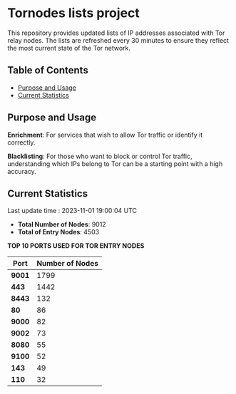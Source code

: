 # Tornodes lists project

This repository provides updated lists of IP addresses associated with Tor relay nodes. The lists are refreshed every 30 minutes to ensure they reflect the most current state of the Tor network.

## Table of Contents

- [Purpose and Usage](#purpose-and-usage)
- [Current Statistics](#current-statistics)


## Purpose and Usage

**Enrichment**: For services that wish to allow Tor traffic or identify it correctly.

**Blacklisting**: For those who want to block or control Tor traffic, understanding which IPs belong to Tor can be a starting point with a high accuracy.

## Current Statistics

Last update time : 2023-11-01 19:00:04 UTC

- **Total Number of Nodes**: 9012
- **Total of Entry Nodes**: 4503

**TOP 10 PORTS USED FOR TOR ENTRY NODES**

| **Port** | **Number of Nodes** |
|------|-----------------|
| **9001**   | 1799  |
| **443**   | 1442  |
| **8443**   | 132  |
| **80**   | 86  |
| **9000**   | 82  |
| **9002**   | 73  |
| **8080**   | 55  |
| **9100**   | 52  |
| **143**   | 49  |
| **110**   | 32  |

